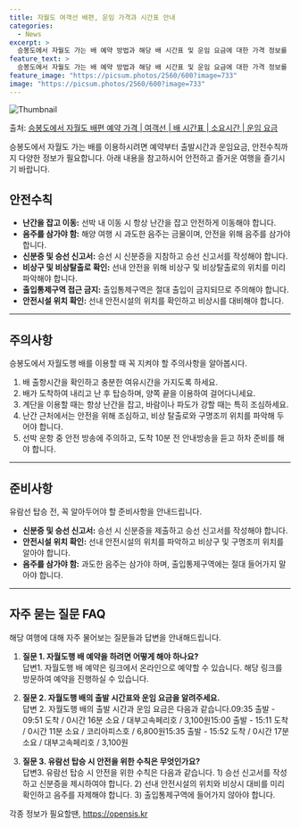 ```yaml
---
title: 자월도 여객선 배편, 운임 가격과 시간표 안내
categories:
  - News
excerpt: >
  승봉도에서 자월도 가는 배 예약 방법과 해당 배 시간표 및 운임 요금에 대한 가격 정보를 안내 드리겠습니다. 안전하고 재밋는 자월도행 여행을 위해 아래 정보 참고하시기 바랍니다. 자월도행 배편 예약하기 👈 클릭승봉도에서 자월도행 배 시간표출발 시간도착 시간소요 시간선박명요금09:3509:510시간 16분대부고속페리호3,100원15:0015:110시간 11분코리아피스호6,800원15:3515:520시간 17분대부고속페리호3,100원자월도행 배편 예약하기 👈 클릭승봉도에서 자월도행 여객선 탑승 시 이용수칙승봉도에서 자월도행 배를 이용할 때 꼭 지켜야 할 이용수칙을 알아봅시다. 중요 사항: 미리 매표소로 가서 충분한 여유시간을 가지고 선박 탑승 준비를 해야 합니다. 1) 배 출항시간을 확인하고 선박에 출발 전..
feature_text: >
  승봉도에서 자월도 가는 배 예약 방법과 해당 배 시간표 및 운임 요금에 대한 가격 정보를 안내 드리겠습니다. 안전하고 재밋는 자월도행 여행을 위해 아래 정보 참고하시기 바랍니다. 자월도행 배편 예약하기 👈 클릭승봉도에서 자월도행 배 시간표출발 시간도착 시간소요 시간선박명요금09:3509:510시간 16분대부고속페리호3,100원15:0015:110시간 11분코리아피스호6,800원15:3515:520시간 17분대부고속페리호3,100원자월도행 배편 예약하기 👈 클릭승봉도에서 자월도행 여객선 탑승 시 이용수칙승봉도에서 자월도행 배를 이용할 때 꼭 지켜야 할 이용수칙을 알아봅시다. 중요 사항: 미리 매표소로 가서 충분한 여유시간을 가지고 선박 탑승 준비를 해야 합니다. 1) 배 출항시간을 확인하고 선박에 출발 전..
feature_image: "https://picsum.photos/2560/600?image=733"
image: "https://picsum.photos/2560/600?image=733"
---
```


![Thumbnail](https://img1.daumcdn.net/thumb/R800x0/?scode=mtistory2&fname=https%3A%2F%2Fblog.kakaocdn.net%2Fdn%2FKDl7j%2FbtsHCTYHTBD%2FgRpFDQtMpRaTn7gE5CDvR1%2Fimg.webp)

<p>출처: <a href="https://opensis.kr/entry/%EC%8A%B9%EB%B4%89%EB%8F%84%EC%97%90%EC%84%9C-%EC%9E%90%EC%9B%94%EB%8F%84-%EB%B0%B0%ED%8E%B8-%EC%98%88%EC%95%BD-%EA%B0%80%EA%B2%A9-%EC%97%AC%EA%B0%9D%EC%84%A0-%EB%B0%B0-%EC%8B%9C%EA%B0%84%ED%91%9C-%EC%86%8C%EC%9A%94%EC%8B%9C%EA%B0%84-%EC%9A%B4%EC%9E%84-%EC%9A%94%EA%B8%88" rel="dofollow">승봉도에서 자월도 배편 예약 가격 | 여객선 | 배 시간표 | 소요시간 | 운임 요금</a> </p>

승봉도에서 자월도 가는 배를 이용하시려면 예약부터 출발시간과 운임요금, 안전수칙까지 다양한 정보가 필요합니다. 아래 내용을 참고하시어
안전하고 즐거운 여행을 즐기시기 바랍니다.

## 안전수칙

  * **난간을 잡고 이동:** 선박 내 이동 시 항상 난간을 잡고 안전하게 이동해야 합니다.
  * **음주를 삼가야 함:** 해양 여행 시 과도한 음주는 금물이며, 안전을 위해 음주를 삼가야 합니다.
  * **신분증 및 승선 신고서:** 승선 시 신분증을 지참하고 승선 신고서를 작성해야 합니다.
  * **비상구 및 비상탈출로 확인:** 선내 안전을 위해 비상구 및 비상탈출로의 위치를 미리 파악해야 합니다.
  * **출입통제구역 접근 금지:** 출입통제구역은 절대 출입이 금지되므로 주의해야 합니다.
  * **안전시설 위치 확인:** 선내 안전시설의 위치를 확인하고 비상시를 대비해야 합니다.

* * *

## 주의사항

승봉도에서 자월도행 배를 이용할 때 꼭 지켜야 할 주의사항을 알아봅시다.

  1. 배 출항시간을 확인하고 충분한 여유시간을 가지도록 하세요.
  2. 배가 도착하여 내리고 난 후 탑승하며, 양쪽 끝을 이용하여 걸어다니세요.
  3. 계단을 이용할 때는 항상 난간을 잡고, 바람이나 파도가 강할 때는 특히 조심하세요.
  4. 난간 근처에서는 안전을 위해 조심하고, 비상 탈출로와 구명조끼 위치를 파악해 두어야 합니다.
  5. 선박 운항 중 안전 방송에 주의하고, 도착 10분 전 안내방송을 듣고 하차 준비를 해야 합니다.

* * *

## 준비사항

유람선 탑승 전, 꼭 알아두어야 할 준비사항을 안내드립니다.

  * **신분증 및 승선 신고서:** 승선 시 신분증을 제출하고 승선 신고서를 작성해야 합니다.
  * **안전시설 위치 확인:** 선내 안전시설의 위치를 파악하고 비상구 및 구명조끼 위치를 알아야 합니다.
  * **음주를 삼가야 함:** 과도한 음주는 삼가야 하며, 출입통제구역에는 절대 들어가지 말아야 합니다.

* * *

## 자주 묻는 질문 FAQ

해당 여행에 대해 자주 물어보는 질문들과 답변을 안내해드립니다.

  1. **질문 1. 자월도행 배 예약을 하려면 어떻게 해야 하나요?**  
답변1. 자월도행 배 예약은 링크에서 온라인으로 예약할 수 있습니다. 해당 링크를 방문하여 예약을 진행하실 수 있습니다.

  2. **질문 2. 자월도행 배의 출발 시간표와 운임 요금을 알려주세요.**  
답변 2. 자월도행 배의 출발 시간과 운임 요금은 다음과 같습니다.09:35 출발 - 09:51 도착 / 0시간 16분 소요 /
대부고속페리호 / 3,100원15:00 출발 - 15:11 도착 / 0시간 11분 소요 / 코리아피스호 / 6,800원15:35 출발 -
15:52 도착 / 0시간 17분 소요 / 대부고속페리호 / 3,100원

  3. **질문 3. 유람선 탑승 시 안전을 위한 수칙은 무엇인가요?**  
답변3. 유람선 탑승 시 안전을 위한 수칙은 다음과 같습니다. 1) 승선 신고서를 작성하고 신분증을 제시하여야 합니다. 2) 선내 안전시설의
위치와 비상시 대비를 미리 확인하고 음주를 자제해야 합니다. 3) 출입통제구역에 들어가지 않아야 합니다.



 

각종 정보가 필요할땐, <a href="https://opensis.kr" rel="dofollow">https://opensis.kr</a>


